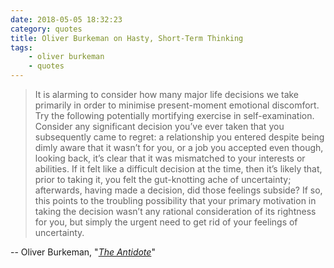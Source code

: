 ```yaml
---
date: 2018-05-05 18:32:23
category: quotes
title: Oliver Burkeman on Hasty, Short-Term Thinking
tags:
    - oliver burkeman
    - quotes
---
```


> It is alarming to consider how many major life decisions we take primarily in order to minimise present-moment emotional discomfort. Try the following potentially mortifying exercise in self-examination. Consider any significant decision you’ve ever taken that you subsequently came to regret: a relationship you entered despite being dimly aware that it wasn’t for you, or a job you accepted even though, looking back, it’s clear that it was mismatched to your interests or abilities. If it felt like a difficult decision at the time, then it’s likely that, prior to taking it, you felt the gut-knotting ache of uncertainty; afterwards, having made a decision, did those feelings subside? If so, this points to the troubling possibility that your primary motivation in taking the decision wasn’t any rational consideration of its rightness for you, but simply the urgent need to get rid of your feelings of uncertainty.

-- Oliver Burkeman, "[_The Antidote_](https://www.amazon.com/Antidote-Happiness-People-Positive-Thinking/dp/0865478015)"
